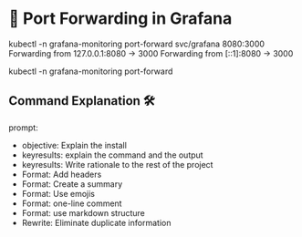 # 🔄 Port Forwarding in Grafana
kubectl -n grafana-monitoring port-forward svc/grafana 8080:3000
Forwarding from 127.0.0.1:8080 -> 3000
Forwarding from [::1]:8080 -> 3000


kubectl -n grafana-monitoring port-forward 

## Command Explanation 🛠️




prompt:
- objective: Explain the install
- keyresults: explain the command and the output
- keyresults: Write rationale to the rest of the project
- Format: Add headers
- Format: Create a summary
- Format: Use emojis
- Format: one-line comment
- Format: use markdown structure
- Rewrite: Eliminate duplicate information